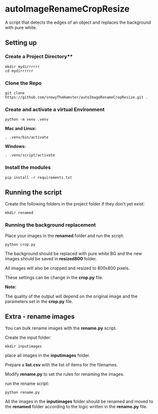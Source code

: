 # autoImageRenameCropResize

A script that detects the edges of an object and replaces the background with pure white.

## Setting up


### Create a Project Directory**
```
mkdir mydirrrrrr
cd mydirrrrrr
```

### Clone the Repo
```
git clone https://github.com/snowyTheHamster/autoImageRenameCropResize.git .
```

### Create and activate a virtual Environment
```
python -m venv .venv
```

**Mac and Linux:**
```
. .venv/bin/activate

```

**Windows:**
```
. .venv/script/activate

```

### Install the modules
```
pip install -r requirements.txt
```

## Running the script

Create the following folders in the project folder if they don't yet exist:

```
mkdir renamed
```

### Running the background replacement

Place your images in the **renamed** folder and run the script:

```
python crop.py
```

The background should be replaced with pure white BG and the new images should be saved in **resized800** folder.

All images will also be cropped and resized to 800x800 pixels.

These settings can be change in the **crop.py** file.

**Note:**

The quality of the output will depend on the original image and the parameters set in the **crop.py** file.

## Extra - rename images

You can bulk rename images with the **rename.py** script.

Create the input folder:

```
mkdir inputimages
```
 
place all images in the **inputimages** folder.

Prepare a **list.csv** with the list of items for the filenames.

Modify **rename.py** to set the rules for renaming the images.

run the rename script:

```
python rename.py
```

All the images in the **inputimages** folder should be renamed and moved to the **renamed** folder according to the logic written in the **rename.py** file.